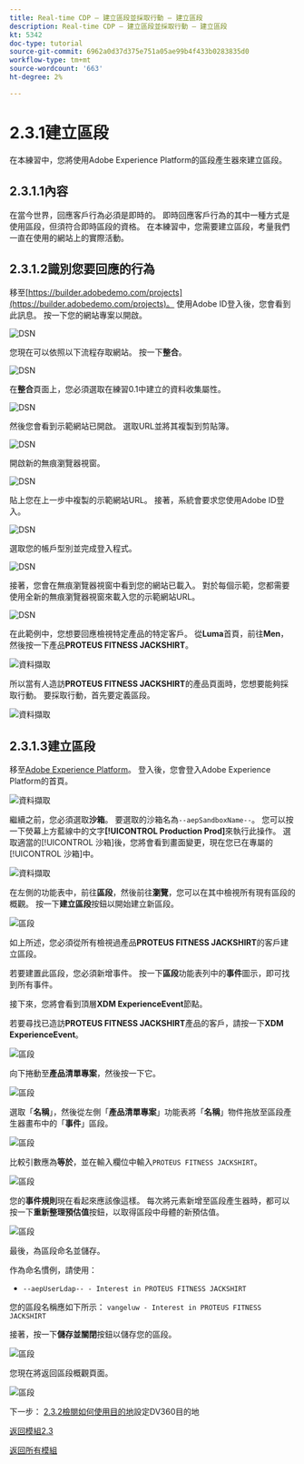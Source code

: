 ```yaml
---
title: Real-time CDP — 建立區段並採取行動 — 建立區段
description: Real-time CDP — 建立區段並採取行動 — 建立區段
kt: 5342
doc-type: tutorial
source-git-commit: 6962a0d37d375e751a05ae99b4f433b0283835d0
workflow-type: tm+mt
source-wordcount: '663'
ht-degree: 2%

---
```


# 2.3.1建立區段

在本練習中，您將使用Adobe Experience Platform的區段產生器來建立區段。

## 2.3.1.1內容

在當今世界，回應客戶行為必須是即時的。 即時回應客戶行為的其中一種方式是使用區段，但須符合即時區段的資格。 在本練習中，您需要建立區段，考量我們一直在使用的網站上的實際活動。

## 2.3.1.2識別您要回應的行為

移至[https://builder.adobedemo.com/projects](https://builder.adobedemo.com/projects)。 使用Adobe ID登入後，您會看到此訊息。 按一下您的網站專案以開啟。

![DSN](./../../../modules/gettingstarted/gettingstarted/images/web8.png)

您現在可以依照以下流程存取網站。 按一下&#x200B;**整合**。

![DSN](./../../../modules/gettingstarted/gettingstarted/images/web1.png)

在&#x200B;**整合**&#x200B;頁面上，您必須選取在練習0.1中建立的資料收集屬性。

![DSN](./../../../modules/gettingstarted/gettingstarted/images/web2.png)

然後您會看到示範網站已開啟。 選取URL並將其複製到剪貼簿。

![DSN](./../../../modules/gettingstarted/gettingstarted/images/web3.png)

開啟新的無痕瀏覽器視窗。

![DSN](./../../../modules/gettingstarted/gettingstarted/images/web4.png)

貼上您在上一步中複製的示範網站URL。 接著，系統會要求您使用Adobe ID登入。

![DSN](./../../../modules/gettingstarted/gettingstarted/images/web5.png)

選取您的帳戶型別並完成登入程式。

![DSN](./../../../modules/gettingstarted/gettingstarted/images/web6.png)

接著，您會在無痕瀏覽器視窗中看到您的網站已載入。 對於每個示範，您都需要使用全新的無痕瀏覽器視窗來載入您的示範網站URL。

![DSN](./../../../modules/gettingstarted/gettingstarted/images/web7.png)

在此範例中，您想要回應檢視特定產品的特定客戶。
從**Luma**&#x200B;首頁，前往&#x200B;**Men**，然後按一下產品&#x200B;**PROTEUS FITNESS JACKSHIRT**。

![資料擷取](./images/homenadia.png)

所以當有人造訪&#x200B;**PROTEUS FITNESS JACKSHIRT**&#x200B;的產品頁面時，您想要能夠採取行動。 要採取行動，首先要定義區段。

![資料擷取](./images/homenadiapp.png)

## 2.3.1.3建立區段

移至[Adobe Experience Platform](https://experience.adobe.com/platform)。 登入後，您會登入Adobe Experience Platform的首頁。

![資料擷取](./../../../modules/datacollection/module1.2/images/home.png)

繼續之前，您必須選取&#x200B;**沙箱**。 要選取的沙箱名為``--aepSandboxName--``。 您可以按一下熒幕上方藍線中的文字&#x200B;**[!UICONTROL Production Prod]**&#x200B;來執行此操作。 選取適當的[!UICONTROL 沙箱]後，您將會看到畫面變更，現在您已在專屬的[!UICONTROL 沙箱]中。

![資料擷取](./../../../modules/datacollection/module1.2/images/sb1.png)

在左側的功能表中，前往&#x200B;**區段**，然後前往&#x200B;**瀏覽**，您可以在其中檢視所有現有區段的概觀。 按一下&#x200B;**建立區段**&#x200B;按鈕以開始建立新區段。

![區段](./images/menuseg.png)

如上所述，您必須從所有檢視過產品&#x200B;**PROTEUS FITNESS JACKSHIRT**&#x200B;的客戶建立區段。

若要建置此區段，您必須新增事件。 按一下&#x200B;**區段**&#x200B;功能表列中的&#x200B;**事件**&#x200B;圖示，即可找到所有事件。

接下來，您將會看到頂層&#x200B;**XDM ExperienceEvent**&#x200B;節點。

若要尋找已造訪&#x200B;**PROTEUS FITNESS JACKSHIRT**&#x200B;產品的客戶，請按一下&#x200B;**XDM ExperienceEvent**。

![區段](./images/findee.png)

向下捲動至&#x200B;**產品清單專案**，然後按一下它。

![區段](./images/see.png)

選取「**名稱**」，然後從左側「**產品清單專案**」功能表將「**名稱**」物件拖放至區段產生器畫布中的「**事件**」區段。

![區段](./images/eewebpdtlname1.png)

比較引數應為&#x200B;**等於**，並在輸入欄位中輸入`PROTEUS FITNESS JACKSHIRT`。

![區段](./images/pv.png)

您的&#x200B;**事件規則**&#x200B;現在看起來應該像這樣。 每次將元素新增至區段產生器時，都可以按一下&#x200B;**重新整理預估值**&#x200B;按鈕，以取得區段中母體的新預估值。

![區段](./images/ldap4.png)

最後，為區段命名並儲存。

作為命名慣例，請使用：

- `--aepUserLdap-- - Interest in PROTEUS FITNESS JACKSHIRT`

您的區段名稱應如下所示：
`vangeluw - Interest in PROTEUS FITNESS JACKSHIRT`

接著，按一下&#x200B;**儲存並關閉**&#x200B;按鈕以儲存您的區段。

![區段](./images/segmentname.png)

您現在將返回區段概觀頁面。

![區段](./images/savedsegment.png)

下一步： [2.3.2檢閱如何使用目的地](./ex2.md)設定DV360目的地

[返回模組2.3](./real-time-cdp-build-a-segment-take-action.md)

[返回所有模組](../../../overview.md)
